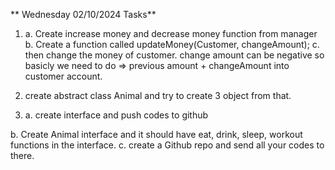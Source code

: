 ** Wednesday 02/10/2024 Tasks**

1.
   a. Create increase money and decrease money function from manager
   b. Create a function called updateMoney(Customer, changeAmount);
   c. then change the money of customer. change amount can be negative so basicly we need to do => previous amount + changeAmount into customer account.

3.  create abstract class Animal and try to create 3 object from that.

4.
   a. create interface and push codes to github

  b. Create Animal interface and it should have eat, drink, sleep, workout functions in the interface.
  c. create a Github repo and send all your codes to there.
